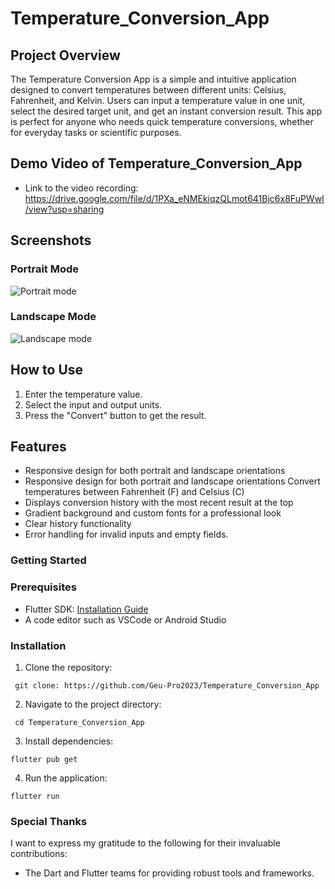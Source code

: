 # Temperature_Conversion_App

## Project Overview
The Temperature Conversion App is a simple and intuitive application designed to convert temperatures between different units: Celsius, Fahrenheit, and Kelvin. Users can input a temperature value in one unit, select the desired target unit, and get an instant conversion result. This app is perfect for anyone who needs quick temperature conversions, whether for everyday tasks or scientific purposes.

## Demo Video of Temperature_Conversion_App

- Link to the video recording: https://drive.google.com/file/d/1PXa_eNMEkiqzQLmot641Bjc6x8FuPWwI/view?usp=sharing

## Screenshots

### Portrait Mode
![Portrait mode](https://github.com/user-attachments/assets/bcc07e97-8570-4e47-b8f8-4c1752588dc0)

### Landscape Mode
![Landscape mode](https://github.com/user-attachments/assets/e85152f7-ff97-43f0-87e2-de11013cc0de)
  
## How to Use
1. Enter the temperature value.
2. Select the input and output units.
3. Press the "Convert" button to get the result.

## Features

- Responsive design for both portrait and landscape orientations
- Responsive design for both portrait and landscape orientations Convert temperatures between Fahrenheit (F) and Celsius (C)
- Displays conversion history with the most recent result at the top
- Gradient background and custom fonts for a professional look
- Clear history functionality
- Error handling for invalid inputs and empty fields.


### Getting Started

### Prerequisites

- Flutter SDK: [Installation Guide](https://flutter.dev/docs/get-started/install)
- A code editor such as VSCode or Android Studio

### Installation

1. Clone the repository:

```
 git clone: https://github.com/Geu-Pro2023/Temperature_Conversion_App
```

2. Navigate to the project directory:

```
 cd Temperature_Conversion_App
```

3. Install dependencies:

```
flutter pub get
```

4. Run the application:

```
flutter run
```

### Special Thanks
I want to express my gratitude to the following for their invaluable contributions:
- The Dart and Flutter teams for providing robust tools and frameworks.
